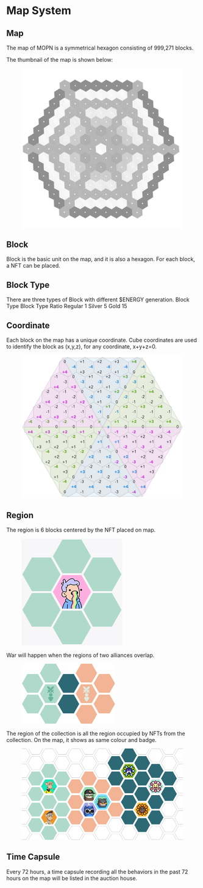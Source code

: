 # Map System

## Map

The map of MOPN is a symmetrical hexagon consisting of 999,271 blocks.&#x20;

The thumbnail of the map is shown below:

<figure><img src="../.gitbook/assets/map.png" alt=""><figcaption></figcaption></figure>

## Block

Block is the basic unit on the map, and it is also a hexagon. For each block, a NFT can be placed.

## Block Type

There are three types of Block with different $ENERGY generation.
Block Type
Block Type Ratio
Regular
1
Silver
5
Gold
15

## Coordinate

Each block on the map has a unique coordinate. Cube coordinates are used to identify the block as (x,y,z), for any coordinate, x+y+z=0.

<figure><img src="../.gitbook/assets/Coordinate.png" alt=""><figcaption></figcaption></figure>

## Region

The region is 6 blocks centered by the NFT placed on map.

<figure><img src="../.gitbook/assets/Region.png" alt=""><figcaption></figcaption></figure>

War will happen when the regions of two alliances overlap.

<figure><img src="../.gitbook/assets/two alliances overlap.png" alt=""><figcaption></figcaption></figure>

The region of the collection is all the region occupied by NFTs from the collection. On the map, it shows as same colour and badge.

<figure><img src="../.gitbook/assets/The region of the collection.png" alt=""><figcaption></figcaption></figure>

## **Time Capsule**&#x20;

Every 72 hours, a time capsule recording all the behaviors in the past 72 hours on the map will be listed in the auction house.

